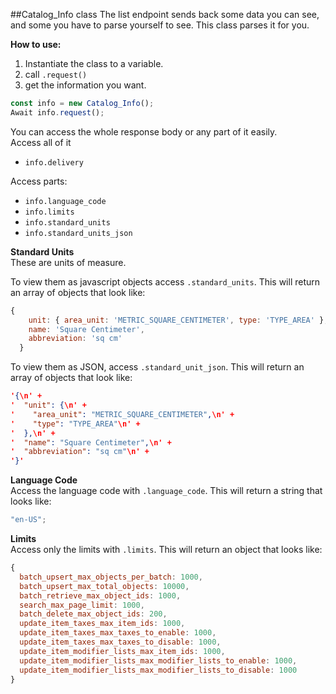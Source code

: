 ##Catalog_Info class
The list endpoint sends back some data you can see, and some you have to parse yourself to see.
This class parses it for you.

**How to use:**

1. Instantiate the class to a variable.
2. call `.request()`
3. get the information you want.

```js
const info = new Catalog_Info();
Await info.request();
```

You can access the whole response body or any part of it easily.\
Access all of it

- `info.delivery`

Access parts:

- `info.language_code`
- `info.limits`
- `info.standard_units`
- `info.standard_units_json`

**Standard Units**\
These are units of measure.

To view them as javascript objects access `.standard_units`. This will return an array of objects that look like:

```js
{
    unit: { area_unit: 'METRIC_SQUARE_CENTIMETER', type: 'TYPE_AREA' },
    name: 'Square Centimeter',
    abbreviation: 'sq cm'
  }
```

To view them as JSON, access `.standard_unit_json`. This will return an array of objects that look like:

```json
'{\n' +
'  "unit": {\n' +
'    "area_unit": "METRIC_SQUARE_CENTIMETER",\n' +
'    "type": "TYPE_AREA"\n' +
'  },\n' +
'  "name": "Square Centimeter",\n' +
'  "abbreviation": "sq cm"\n' +
'}'
```

**Language Code**\
Access the language code with `.language_code`. This will return a string that looks like:

```js
"en-US";
```

**Limits**\
Access only the limits with `.limits`. This will return an object that looks like:

```js
{
  batch_upsert_max_objects_per_batch: 1000,
  batch_upsert_max_total_objects: 10000,
  batch_retrieve_max_object_ids: 1000,
  search_max_page_limit: 1000,
  batch_delete_max_object_ids: 200,
  update_item_taxes_max_item_ids: 1000,
  update_item_taxes_max_taxes_to_enable: 1000,
  update_item_taxes_max_taxes_to_disable: 1000,
  update_item_modifier_lists_max_item_ids: 1000,
  update_item_modifier_lists_max_modifier_lists_to_enable: 1000,
  update_item_modifier_lists_max_modifier_lists_to_disable: 1000
}

```
